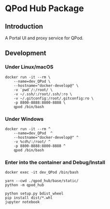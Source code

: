 # QPod Hub Package

## Introduction

A Portal UI and proxy service for QPod.

## Development

### Under Linux/macOS
```
docker run -it --rm \
    --name=dev_QPod \
    --hostname="docker-develop@" \
    -v `pwd`/:/root/ \
    -v ~/.ssh/:/root/.ssh/:ro \
    -v ~/.gitconfig:/root/.gitconfig:ro \
    -p 8800-8888:8800-8888 \
    qpod /bin/bash
```

### Under Windows
```
docker run -it --rm ^
    --name=dev_QPod  ^
    --hostname="docker-develop@" ^
    -v %cd%/:/root/ ^
    -p 8800-8888:8800-8888 ^
    qpod /bin/bash
```

### Enter into the container and Debug/Install
```
docker exec -it dev_QPod /bin/bash

yarn --cwd ./qpod_hub/base/static/
python -m qpod_hub

python setup.py bdist_wheel
pip install dist/*.whl
jupyter notebook
```
